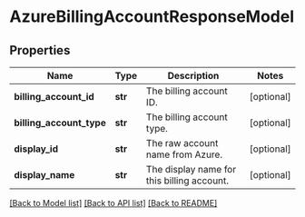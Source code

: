# AzureBillingAccountResponseModel

## Properties
Name | Type | Description | Notes
------------ | ------------- | ------------- | -------------
**billing_account_id** | **str** | The billing account ID. | [optional] 
**billing_account_type** | **str** | The billing account type. | [optional] 
**display_id** | **str** | The raw account name from Azure. | [optional] 
**display_name** | **str** | The display name for this billing account. | [optional] 

[[Back to Model list]](../README.md#documentation-for-models) [[Back to API list]](../README.md#documentation-for-api-endpoints) [[Back to README]](../README.md)

